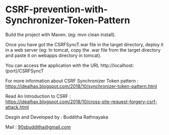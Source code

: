 # CSRF-prevention-with-Synchronizer-Token-Pattern
Build the project with Maven. (eg: mvn clean install).

Once you have got the CSRFSyncT.war file in the target directory, deploy it in a web server (eg: In tomcat, copy the .war file from the target directory and paste it on webapps directory in tomcat).

You can access the application with the URL http://localhost:(port)/CSRFSyncT

For more information about CSRF Synchronizer Token pattern : https://idealhax.blogspot.com/2018/10/synchronizer-token-pattern.html

Read An Introduction to CSRF : https://idealhax.blogspot.com/2018/10/cross-site-request-forgery-csrf-attack.html

Desgin and Developed by : Budditha Rathnayaka

Mail : 90sbudditha@gmail.com
